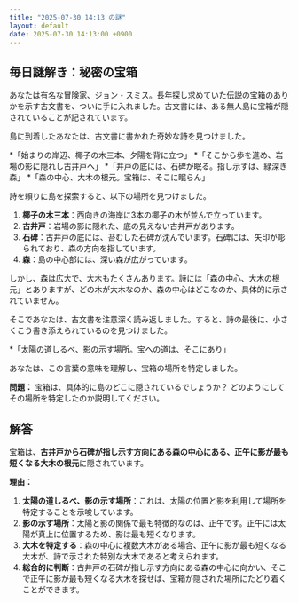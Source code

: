 ```yaml
---
title: "2025-07-30 14:13 の謎"
layout: default
date: 2025-07-30 14:13:00 +0900
---
```

## 毎日謎解き：秘密の宝箱

あなたは有名な冒険家、ジョン・スミス。長年探し求めていた伝説の宝箱のありかを示す古文書を、ついに手に入れました。古文書には、ある無人島に宝箱が隠されていることが記されています。

島に到着したあなたは、古文書に書かれた奇妙な詩を見つけました。

*「始まりの岸辺、椰子の木三本、夕陽を背に立つ」
*「そこから歩を進め、岩場の影に隠れし古井戸へ」
*「井戸の底には、石碑が眠る。指し示すは、緑深き森」
*「森の中心、大木の根元。宝箱は、そこに眠らん」

詩を頼りに島を探索すると、以下の場所を見つけました。

1.  **椰子の木三本**：西向きの海岸に3本の椰子の木が並んで立っています。
2.  **古井戸**：岩場の影に隠れた、底の見えない古井戸があります。
3.  **石碑**：古井戸の底には、苔むした石碑が沈んでいます。石碑には、矢印が彫られており、森の方向を指しています。
4.  **森**：島の中心部には、深い森が広がっています。

しかし、森は広大で、大木もたくさんあります。詩には「森の中心、大木の根元」とありますが、どの木が大木なのか、森の中心はどこなのか、具体的に示されていません。

そこであなたは、古文書を注意深く読み返しました。すると、詩の最後に、小さくこう書き添えられているのを見つけました。

*「太陽の道しるべ、影の示す場所。宝への道は、そこにあり」

あなたは、この言葉の意味を理解し、宝箱の場所を特定しました。

**問題：** 宝箱は、具体的に島のどこに隠されているでしょうか？ どのようにしてその場所を特定したのか説明してください。

## 解答

宝箱は、**古井戸から石碑が指し示す方向にある森の中心にある、正午に影が最も短くなる大木の根元**に隠されています。

**理由：**

1.  **太陽の道しるべ、影の示す場所**：これは、太陽の位置と影を利用して場所を特定することを示唆しています。
2.  **影の示す場所**：太陽と影の関係で最も特徴的なのは、正午です。正午には太陽が真上に位置するため、影は最も短くなります。
3.  **大木を特定する**：森の中心に複数大木がある場合、正午に影が最も短くなる大木が、詩で示された特別な大木であると考えられます。
4.  **総合的に判断**：古井戸の石碑が指し示す方向にある森の中心に向かい、そこで正午に影が最も短くなる大木を探せば、宝箱が隠された場所にたどり着くことができます。
